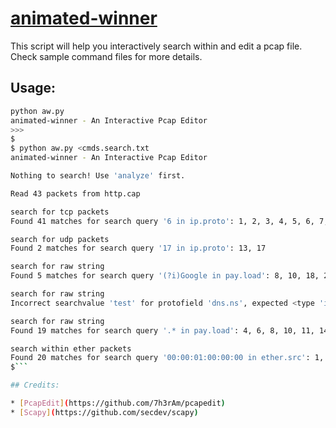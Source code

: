 # [animated-winner](https://github.com/shaakha/animated-winner)

This script will help you interactively search within and edit a pcap file. Check sample command files for more details.

## Usage:

```bash
python aw.py
animated-winner - An Interactive Pcap Editor
>>>
$
$ python aw.py <cmds.search.txt
animated-winner - An Interactive Pcap Editor

Nothing to search! Use 'analyze' first.

Read 43 packets from http.cap

search for tcp packets
Found 41 matches for search query '6 in ip.proto': 1, 2, 3, 4, 5, 6, 7, 8, 9, 10, 11, 12, 14, 15, 16, 18, 19, 20, 21, 22, 23, 24, 25, 26, 27, 28, 29, 30, 31, 32, 33, 34, 35, 36, 37, 38, 39, 40, 41, 42, 43

search for udp packets
Found 2 matches for search query '17 in ip.proto': 13, 17

search for raw string
Found 5 matches for search query '(?i)Google in pay.load': 8, 10, 18, 26, 36

search for raw string
Incorrect searchvalue 'test' for protofield 'dns.ns', expected <type 'int'>

search for raw string
Found 19 matches for search query '.* in pay.load': 4, 6, 8, 10, 11, 14, 16, 18, 20, 21, 23, 26, 27, 29, 31, 32, 34, 36, 38

search within ether packets
Found 20 matches for search query '00:00:01:00:00:00 in ether.src': 1, 3, 4, 7, 9, 12, 13, 15, 18, 19, 22, 25, 28, 30, 33, 35, 37, 39, 41, 42
$```

## Credits:

* [PcapEdit](https://github.com/7h3rAm/pcapedit)
* [Scapy](https://github.com/secdev/scapy)

